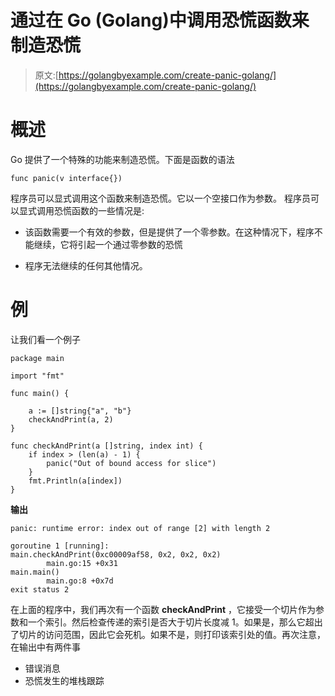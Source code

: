 # 通过在 Go (Golang)中调用恐慌函数来制造恐慌

> 原文:[https://golangbyexample.com/create-panic-golang/](https://golangbyexample.com/create-panic-golang/)

# **概述**

Go 提供了一个特殊的功能来制造恐慌。下面是函数的语法

```
func panic(v interface{})
```

程序员可以显式调用这个函数来制造恐慌。它以一个空接口作为参数。
程序员可以显式调用恐慌函数的一些情况是:

*   该函数需要一个有效的参数，但是提供了一个零参数。在这种情况下，程序不能继续，它将引起一个通过零参数的恐慌

*   程序无法继续的任何其他情况。

# 例

让我们看一个例子

```
package main

import "fmt"

func main() {

	a := []string{"a", "b"}
	checkAndPrint(a, 2)
}

func checkAndPrint(a []string, index int) {
	if index > (len(a) - 1) {
		panic("Out of bound access for slice")
	}
	fmt.Println(a[index])
}
```

**输出**

```
panic: runtime error: index out of range [2] with length 2

goroutine 1 [running]:
main.checkAndPrint(0xc00009af58, 0x2, 0x2, 0x2)
        main.go:15 +0x31
main.main()
        main.go:8 +0x7d
exit status 2
```

在上面的程序中，我们再次有一个函数 **checkAndPrint** ，它接受一个切片作为参数和一个索引。然后检查传递的索引是否大于切片长度减 1。如果是，那么它超出了切片的访问范围，因此它会死机。如果不是，则打印该索引处的值。再次注意，在输出中有两件事

*   错误消息
*   恐慌发生的堆栈跟踪